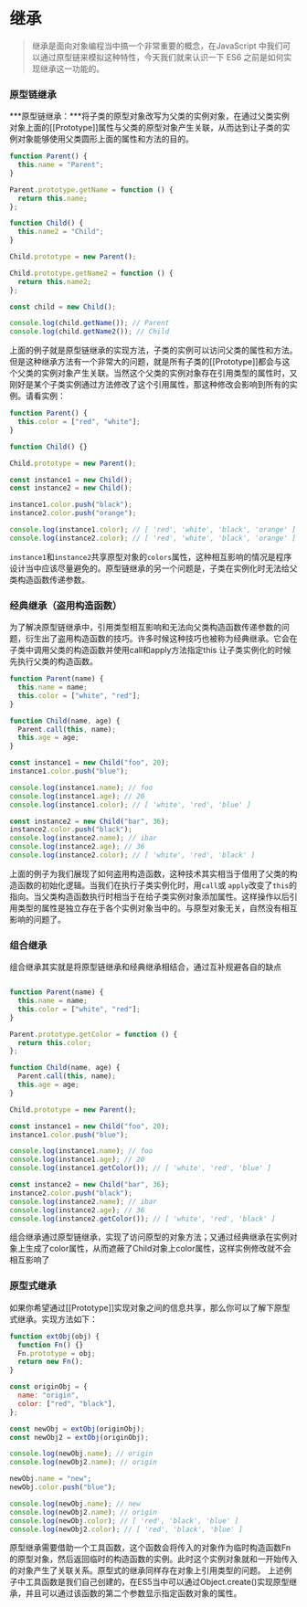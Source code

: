 # 继承
> 继承是面向对象编程当中搞一个非常重要的概念，在JavaScript 中我们可以通过原型链来模拟这种特性，今天我们就来认识一下 ES6 之前是如何实现继承这一功能的。

### 原型链继承
***原型链继承：***将子类的原型对象改写为父类的实例对象，在通过父类实例对象上面的[[Prototype]]属性与父类的原型对象产生关联，从而达到让子类的实例对象能够使用父类圆形上面的属性和方法的目的。

```js
function Parent() {
  this.name = "Parent";
}

Parent.prototype.getName = function () {
  return this.name;
};

function Child() {
  this.name2 = "Child";
}

Child.prototype = new Parent();

Child.prototype.getName2 = function () {
  return this.name2;
};

const child = new Child();

console.log(child.getName()); // Parent
console.log(child.getName2()); // Child

```

上面的例子就是原型链继承的实现方法，子类的实例可以访问父类的属性和方法。但是这种继承方法有一个非常大的问题，就是所有子类的[[Prototype]]都会与这个父类的实例对象产生关联。当然这个父类的实例对象存在引用类型的属性时，又刚好是某个子类实例通过方法修改了这个引用属性，那这种修改会影响到所有的实例。请看实例：

```js
function Parent() {
  this.color = ["red", "white"];
}

function Child() {}

Child.prototype = new Parent();

const instance1 = new Child();
const instance2 = new Child();

instance1.color.push("black");
instance2.color.push("orange");

console.log(instance1.color); // [ 'red', 'white', 'black', 'orange' ]
console.log(instance2.color); // [ 'red', 'white', 'black', 'orange' ]

```

`instance1`和`instance2`共享原型对象的`colors`属性，这种相互影响的情况是程序设计当中应该尽量避免的。原型链继承的另一个问题是，子类在实例化时无法给父类构造函数传递参数。

### 经典继承（盗用构造函数）
为了解决原型链继承中，引用类型相互影响和无法向父类构造函数传递参数的问题，衍生出了盗用构造函数的技巧。许多时候这种技巧也被称为经典继承。它会在子类中调用父类的构造函数并使用call和apply方法指定this  让子类实例化的时候先执行父类的构造函数。

```js
function Parent(name) {
  this.name = name;
  this.color = ["white", "red"];
}

function Child(name, age) {
  Parent.call(this, name);
  this.age = age;
}

const instance1 = new Child("foo", 20);
instance1.color.push("blue");

console.log(instance1.name); // foo
console.log(instance1.age); // 20
console.log(instance1.color); // [ 'white', 'red', 'blue' ]

const instance2 = new Child("bar", 36);
instance2.color.push("black");
console.log(instance2.name); // ibar
console.log(instance2.age); // 36
console.log(instance2.color); // [ 'white', 'red', 'black' ]

```
上面的例子为我们展现了如何盗用构造函数，这种技术其实相当于借用了父类的构造函数的初始化逻辑。当我们在执行子类实例化时，用`call`或 `apply`改变了`this`的指向。当父类构造函数执行时相当于在给子类实例对象添加属性。这样操作以后引用类型的属性是独立存在于各个实例对象当中的。与原型对象无关，自然没有相互影响的问题了。

### 组合继承

组合继承其实就是将原型链继承和经典继承相结合，通过互补规避各自的缺点

```js

function Parent(name) {
  this.name = name;
  this.color = ["white", "red"];
}

Parent.prototype.getColor = function () {
  return this.color;
};

function Child(name, age) {
  Parent.call(this, name);
  this.age = age;
}

Child.prototype = new Parent();

const instance1 = new Child("foo", 20);
instance1.color.push("blue");

console.log(instance1.name); // foo
console.log(instance1.age); // 20
console.log(instance1.getColor()); // [ 'white', 'red', 'blue' ]

const instance2 = new Child("bar", 36);
instance2.color.push("black");
console.log(instance2.name); // ibar
console.log(instance2.age); // 36
console.log(instance2.getColor()); // [ 'white', 'red', 'black' ]

```
组合继承通过原型链继承，实现了访问原型的对象方法；又通过经典继承在实例对象上生成了color属性，从而遮蔽了Child对象上color属性，这样实例修改就不会相互影响了


### 原型式继承
如果你希望通过[[Prototype]]实现对象之间的信息共享，那么你可以了解下原型式继承。实现方法如下：
```js
function extObj(obj) {
  function Fn() {}
  Fn.prototype = obj;
  return new Fn();
}

const originObj = {
  name: "origin",
  color: ["red", "black"],
};

const newObj = extObj(originObj);
const newObj2 = extObj(originObj);

console.log(newObj.name); // origin
console.log(newObj2.name); // origin

newObj.name = "new";
newObj.color.push("blue");

console.log(newObj.name); // new
console.log(newObj2.name); // origin
console.log(newObj.color); // [ 'red', 'black', 'blue' ]
console.log(newObj2.color); // [ 'red', 'black', 'blue' ]

```
原型继承需要借助一个工具函数，这个函数会将传入的对象作为临时构造函数Fn的原型对象，然后返回临时的构造函数的实例。此时这个实例对象就和一开始传入的对象产生了关联关系。原型式的继承同样存在对象上引用类型的问题。
上述例子中工具函数是我们自己创建的，在ES5当中可以通过Object.create()实现原型继承，并且可以通过该函数的第二个参数显示指定函数对象的属性。